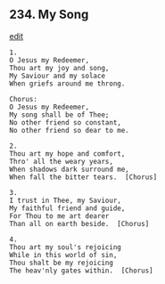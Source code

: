 
## 234.  My Song
[edit](https://docs.google.com/document/d/1lCFjM71CQJ2IZAnuKGdnDfdAqvkwd79s/edit?mode=html)



    1.
    O Jesus my Redeemer,
    Thou art my joy and song,
    My Saviour and my solace
    When griefs around me throng.

    Chorus:
    O Jesus my Redeemer,
    My song shall be of Thee;
    No other friend so constant,
    No other friend so dear to me.

    2.
    Thou art my hope and comfort,
    Thro' all the weary years,
    When shadows dark surround me,
    When fall the bitter tears.  [Chorus]

    3.
    I trust in Thee, my Saviour, 
    My faithful friend and guide,
    For Thou to me art dearer
    Than all on earth beside.  [Chorus]

    4.
    Thou art my soul's rejoicing
    While in this world of sin,
    Thou shalt be my rejoicing
    The heav'nly gates within.  [Chorus]
